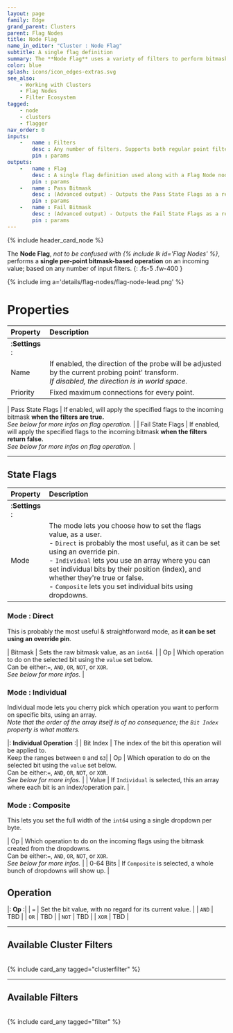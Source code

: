 ```yaml
---
layout: page
family: Edge
grand_parent: Clusters
parent: Flag Nodes
title: Node Flag
name_in_editor: "Cluster : Node Flag"
subtitle: A single flag definition
summary: The **Node Flag** uses a variety of filters to perform bitmask-based flag operations that can be set in three modes; Direct, Individual, or Composite, with various logical operations like AND, OR, NOT, and XOR.
color: blue
splash: icons/icon_edges-extras.svg
see_also:
    - Working with Clusters
    - Flag Nodes
    - Filter Ecosystem
tagged: 
    - node
    - clusters
    - flagger
nav_order: 0
inputs:
    -   name : Filters 
        desc : Any number of filters. Supports both regular point filters as well as special cluster filters.
        pin : params
outputs:
    -   name : Flag
        desc : A single flag definition used along with a Flag Node node.
        pin : params
    -   name : Pass Bitmask
        desc : (Advanced output) - Outputs the Pass State Flags as a re-usable bitmask.
        pin : params
    -   name : Fail Bitmask
        desc : (Advanced output) - Outputs the Fail State Flags as a re-usable bitmask.
        pin : params
---
```


{% include header_card_node %}

The **Node Flag**, *not to be confused with  {% include lk id='Flag Nodes' %}*, performs a **single per-point bitmask-based operation** on an incoming value; based on any number of input filters.
{: .fs-5 .fw-400 } 

{% include img a='details/flag-nodes/flag-node-lead.png' %}

# Properties

| Property       | Description          |
|:-------------|:------------------|
|:**Settings** :|
| Name          | If enabled, the direction of the probe will be adjusted by the current probing point' transform.<br>*If disabled, the direction is in world space.* |
| Priority           | Fixed maximum connections for every point. |

| Pass State Flags           | If enabled, will apply the specified flags to the incoming bitmask **when the filters are true.**<br>*See below for more infos on flag operation.* |
| Fail State Flags           | If enabled, will apply the specified flags to the incoming bitmask **when the filters return false.**<br>*See below for more infos on flag operation.* |

---
## State Flags

| Property       | Description          |
|:-------------|:------------------|
|:**Settings** :|
| Mode          | The mode lets you choose how to set the flags value, as a user.<br>- `Direct` is probably the most useful, as it can be set using an override pin.<br>- `Individual` lets you use an array where you can set individual bits by their position (index), and whether they're true or false.<br>- `Composite` lets you set individual bits using dropdowns. |


### Mode : Direct

This is probably the most useful & straightforward mode, as **it can be set using an override pin**.

| Bitmask           | Sets the raw bitmask value, as an `int64`. |
| Op           | Which operation to do on the selected bit using the `value` set below.<br>Can be either:`=`, `AND`, `OR`, `NOT`, or `XOR`.<br>*See below for more infos.* |

### Mode : Individual

Individual mode lets you cherry pick which operation you want to perform on specific bits, using an array.  
*Note that the order of the array itself is of no consequence; the `Bit Index` property is what matters.*

|: **Individual Operation** :|
| Bit Index          | The index of the bit this operation will be applied to.<br>Keep the ranges between `0` and `63`|
| Op           | Which operation to do on the selected bit using the `value` set below.<br>Can be either:`=`, `AND`, `OR`, `NOT`, or `XOR`.<br>*See below for more infos.* |
| Value           | If `Individual` is selected, this an array where each bit is an index/operation pair. |

### Mode : Composite

This lets you set the full width of the `int64` using a single dropdown per byte.  

| Op           | Which operation to do on the incoming flags using the bitmask created from the dropdowns.<br>Can be either:`=`, `AND`, `OR`, `NOT`, or `XOR`.<br>*See below for more infos.* |
| 0-64 Bits           | If `Composite` is selected, a whole bunch of dropdowns will show up. |

## Operation

|: **Op** :|
| `=`          | Set the bit value, with no regard for its current value. |
| `AND`           | TBD |
| `OR`           | TBD |
| `NOT`           | TBD |
| `XOR`           | TBD |

---
## Available Cluster Filters
<br>
{% include card_any tagged="clusterfilter" %}

---
## Available Filters
<br>
{% include card_any tagged="filter" %}